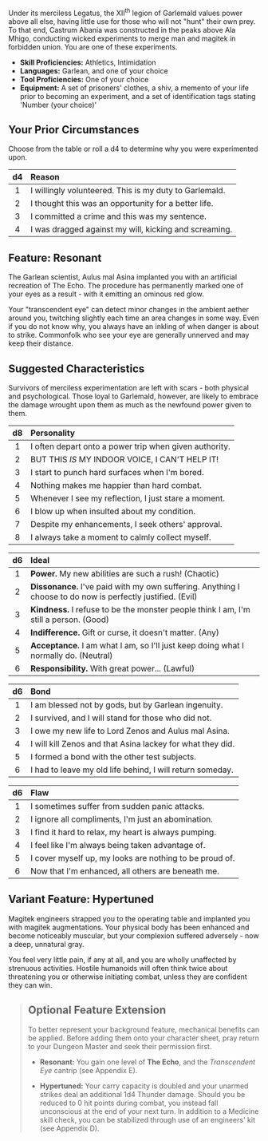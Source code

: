 Under its merciless Legatus, the XII<sup>th</sup> legion of Garlemald values power above all else, having little use for those who will not "hunt" their own prey. To that end, Castrum Abania was constructed in the peaks above Ala Mhigo, conducting wicked experiments to merge man and magitek in forbidden union. You are one of these experiments. 

- **Skill Proficiencies:** Athletics, Intimidation
- **Languages:** Garlean, and one of your choice
- **Tool Proficiencies:** One of your choice
- **Equipment:** A set of prisoners' clothes, a shiv, a memento of your life prior to becoming an experiment, and a set of identification tags stating 'Number (your choice)'

## Your Prior Circumstances
Choose from the table or roll a d4 to determine why you were experimented upon.

| d4  | Reason                                                 |
|:---:|:-------------------------------------------------------|
|  1  | I willingly volunteered. This is my duty to Garlemald. |
|  2  | I thought this was an opportunity for a better life.   | 
|  3  | I committed a crime and this was my sentence.          |
|  4  | I was dragged against my will, kicking and screaming.  |

## Feature: Resonant
The Garlean scientist, Aulus mal Asina implanted you with an artificial recreation of The Echo. The procedure has permanently marked one of your eyes as a result - with it emitting an ominous red glow. 

Your "transcendent eye" can detect minor changes in the ambient aether around you, twitching slightly each time an area changes in some way. Even if you do not know why,  you always have an inkling of when danger is about to strike. Commonfolk who see your eye are generally unnerved and may keep their distance.

## Suggested Characteristics
Survivors of merciless experimentation are left with scars - both physical and psychological. Those loyal to Garlemald, however, are likely to embrace the damage wrought upon them as much as the newfound power given to them.

| d8  | Personality                                            |
|:---:|:-------------------------------------------------------|
|  1  | I often depart onto a power trip when given authority. |
|  2  | BUT THIS *IS* MY INDOOR VOICE, I CAN'T HELP IT!        |
|  3  | I start to punch hard surfaces when I'm bored.         | 
|  4  | Nothing makes me happier than hard combat.             |
|  5  | Whenever I see my reflection, I just stare a moment.   |
|  6  | I blow up when insulted about my condition.            |
|  7  | Despite my enhancements, I seek others' approval.      |
|  8  | I always take a moment to calmly collect myself.       |

| d6  | Ideal                                                                                                       |
|:---:|:------------------------------------------------------------------------------------------------------------|
|  1  | **Power.** My new abilities are such a rush! (Chaotic)                                                      |
|  2  | **Dissonance.** I've paid with my own suffering. Anything I choose to do now is perfectly justified. (Evil) |
|  3  | **Kindness.** I refuse to be the monster people think I am, I'm still a person. (Good)                      | 
|  4  | **Indifference.** Gift or curse, it doesn't matter. (Any)                                                   |
|  5  | **Acceptance.** I am what I am, so I'll just keep doing what I normally do. (Neutral)                       |
|  6  | **Responsibility.** With great power... (Lawful)                                                            |

| d6  | Bond                                                       |
|:---:|:-----------------------------------------------------------|
|  1  | I am blessed not by gods, but by Garlean ingenuity.        |
|  2  | I survived, and I will stand for those who did not.        |
|  3  | I owe my new life to Lord Zenos and Aulus mal Asina.       | 
|  4  | I will kill Zenos and that Asina lackey for what they did. |
|  5  | I formed a bond with the other test subjects.              |
|  6  | I had to leave my old life behind, I will return someday.  |

| d6  | Flaw                                                    |
|:---:|:--------------------------------------------------------|
|  1  | I sometimes suffer from sudden panic attacks.           |
|  2  | I ignore all compliments, I'm just an abomination.      |
|  3  | I find it hard to relax, my heart is always pumping.    | 
|  4  | I feel like I'm always being taken advantage of.        |
|  5  | I cover myself up, my looks are nothing to be proud of. |
|  6  | Now that I'm enhanced, all others are beneath me.       |

## Variant Feature: Hypertuned
Magitek engineers strapped you to the operating table and implanted you with magitek augmentations. Your physical body has been enhanced and become noticeably muscular, but your complexion suffered adversely - now a deep, unnatural gray. 

You feel very little pain, if any at all, and you are wholly unaffected by strenuous activities. Hostile humanoids will often think twice about threatening you or otherwise initiating combat, unless they are confident they can win.

> ## Optional Feature Extension
>To better represent your background feature, mechanical benefits can be applied. Before adding them onto your character sheet, pray return to your Dungeon Master and seek their permission first.
>
>- **Resonant:** You gain one level of **The Echo**, and the *Transcendent Eye* cantrip (see Appendix E).
>
>- **Hypertuned:** Your carry capacity is doubled and your unarmed strikes deal an additional 1d4 Thunder damage. Should you be reduced to 0 hit points during combat, you instead fall unconscious at the end of your next turn. In addition to a Medicine skill check, you can be stabilized through use of an engineers' kit (see Appendix D).

